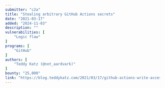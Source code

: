 ```yaml
---
submitter: "c2a"
title: "Stealing arbitrary GitHub Actions secrets"
date: "2021-03-17"
added: "2024-11-03"
description: ""
vulnerabilities: [
    "Logic flaw"
]
programs: [
    "GitHub"
]
authors: [
    "Teddy Katz (@not_aardvark)"
]
bounty: "25,000"
link: "https://blog.teddykatz.com/2021/03/17/github-actions-write-access.html"
---
```




